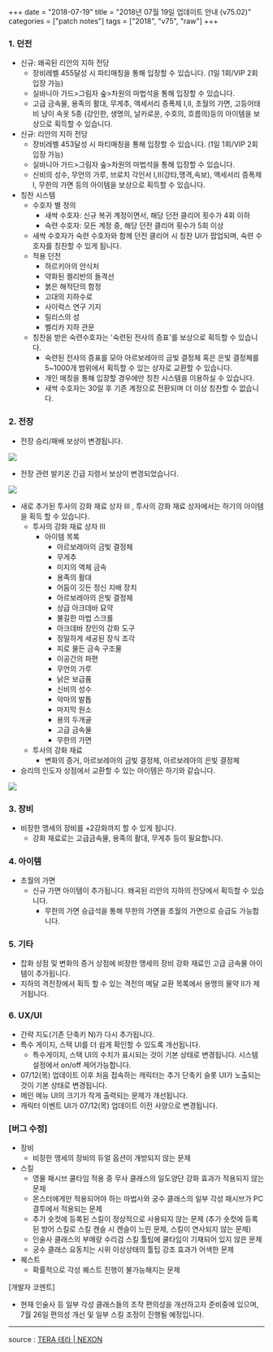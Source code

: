 +++
date = "2018-07-19"
title = "2018년 07월 19일 업데이트 안내 (v75.02)"
categories = ["patch notes"]
tags = ["2018", "v75", "raw"]
+++

### 1. 던전
- 신규: 왜곡된 리안의 지하 전당
  - 장비레벨 455달성 시 파티매칭을 통해 입장할 수 있습니다. (1일 1회/VIP 2회 입장 가능)
  - 실바니아 가드>그림자 숲>차원의 마법석을 통해 입장할 수 있습니다.
  - 고급 금속물, 용족의 활대, 무게추, 액세서리 증폭제 I,II, 초월의 가면, 고등어태비 냥이 속옷 5종 (강인한, 생명의, 날카로운, 수호의, 흐름의)등의 아이템을 보상으로 획득할 수 있습니다.
- 신규: 리안의 지하 전당
  - 장비레벨 453달성 시 파티매칭을 통해 입장할 수 있습니다. (1일 1회/VIP 2회 입장 가능)
  - 실바니아 가드>그림자 숲>차원의 마법석을 통해 입장할 수 있습니다.
  - 신비의 성수, 무언의 가루, 브로치 각인서 I,II(강타,맹격,속보), 액세서리 증폭제 I, 무한의 가면 등의 아이템을 보상으로 획득할 수 있습니다.
- 칭찬 시스템
  - 수호자 별 정의
    - 새싹 수호자: 신규 복귀 계정이면서, 해당 던전 클리어 횟수가 4회 이하
    - 숙련 수호자: 모든 계정 중, 해당 던전 클리어 횟수가 5회 이상
  - 새싹 수호자가 숙련 수호자와 함께 던전 클리어 시 칭찬 UI가 팝업되며, 숙련 수호자를 칭찬할 수 있게 됩니다.
  - 적용 던전
    - 하르키아의 안식처
    - 약화된 켈리반의 돌격선
    - 붉은 해적단의 함정
    - 고대의 지하수로
    - 사이럭스 연구 기지
    - 릴리스의 성
    - 벨리카 지하 관문
  - 칭찬을 받은 숙련수호자는 '숙련된 전사의 증표'를 보상으로 획득할 수 있습니다.
    - 숙련된 전사의 증표를 모아 아르보레아의 금빛 결정체 혹은 은빛 결정체를 5~1000개 범위에서 획득할 수 있는 상자로 교환할 수 있습니다.
    - 개인 매칭을 통해 입장할 경우에만 칭찬 시스템을 이용하실 수 있습니다.
    - 새싹 수호자는 30일 후 기존 계정으로 전환되며 더 이상 칭찬할 수 없습니다.

### 2. 전장
- 전장 승리/패배 보상이 변경됩니다.

![](/images/patch/v75-02_1.png)

- 전장 관련 발키온 긴급 지령서 보상이 변경되었습니다.

![](/images/patch/v75-02_2.png)

  - 새로 추가된 투사의 강화 재료 상자 III , 투사의 강화 재료 상자에서는 하기의 아이템을 획득 할 수 있습니다.
    - 투사의 강화 재료 상자 III
      - 아이템 목록
        - 아르보레아의 금빛 결정체
        - 무게추
        - 미지의 액체 금속
        - 용족의 활대
        - 어둠이 깃든 정신 지배 장치
        - 아르보레아의 은빛 결정체
        - 상급 아크데바 묘약
        - 불길한 마법 스크롤
        - 아크데바 장인의 강화 도구
        - 정밀하게 세공된 장식 조각
        - 피로 물든 금속 구조물
        - 이공간의 파편
        - 무언의 가루
        - 낡은 보급품
        - 신비의 성수
        - 악마의 발톱
        - 마지막 원소
        - 용의 두개골
        - 고급 금속물
        - 무한의 가면
    - 투사의 강화 재료
      - 변화의 증거, 아르보레아의 금빛 결정체, 아르보레아의 은빛 결정체
  - 승리의 인도자 상점에서 교환할 수 있는 아이템은 하기와 같습니다.

![](/images/patch/v75-02_3.png)

### 3. 장비
- 비장한 맹세의 장비를 +2강화까지 할 수 있게 됩니다.
  - 강화 재료로는 고급금속물, 용족의 활대, 무게추 등이 필요합니다.

### 4. 아이템
- 초월의 가면
  - 신규 가면 아이템이 추가됩니다. 왜곡된 리안의 지하의 전당에서 획득할 수 있습니다.
    - 무한의 가면 승급석을 통해 무한의 가면을 초월의 가면으로 승급도 가능합니다.

### 5. 기타
- 잡화 상점 및 변화의 증거 상점에 비장한 맹세의 장비 강화 재료인 고급 금속물 아이템이 추가됩니다.
- 지하의 격전장에서 획득 할 수 있는 격전의 메달 교환 목록에서 용맹의 물약 II가 제거됩니다.

### 6. UX/UI
- 간략 지도(기존 단축키 N)가 다시 추가됩니다.
- 특수 게이지, 스택 UI를 더 쉽게 확인할 수 있도록 개선됩니다.
  - 특수게이지, 스택 UI의 수치가 표시되는 것이 기본 상태로 변경됩니다. 시스템 설정에서 on/off 제어가능합니다.
- 07/12(목) 업데이트 이후 처음 접속하는 캐릭터는 추가 단축키 슬롯 UI가 노출되는 것이 기본 상태로 변경됩니다.
- 메인 메뉴 UI의 크기가 작게 출력되는 문제가 개선됩니다.
- 캐릭터 이벤트 UI가 07/12(목) 업데이트 이전 사양으로 변경됩니다.

### [버그 수정]
- 장비
  - 비장한 맹세의 장비의 듀얼 옵션이 개방되지 않는 문제
- 스킬
  - 영물 패시브 쿨타임 적용 중 무사 클래스의 일도양단 강화 효과가 적용되지 않는 문제
  - 몬스터에게만 적용되어야 하는 마법사와 궁수 클래스의 일부 각성 패시브가 PC 결투에서 적용되는 문제
  - 추가 숏컷에 등록된 스킬이 정상적으로 사용되지 않는 문제 (추가 숏컷에 등록된 방어 스킬로 스킬 캔슬 시 캔슬이 느린 문제, 스킬이 연사되지 않는 문제)
  - 인술사 클래스의 부메랑 수리검 스킬 툴팁에 쿨타임이 기재되어 있지 않은 문제
  - 궁수 클래스 요동치는 시위 이상상태의 툴팁 강조 효과가 어색한 문제
- 퀘스트
  - 확률적으로 각성 퀘스트 진행이 불가능해지는 문제

[개발자 코멘트]
- 현재 인술사 등 일부 각성 클래스들의 조작 편의성을 개선하고자 준비중에 있으며, 7월 26일 편의성 개선 및 일부 스킬 조정이 진행될 예정입니다.

----

source : [TERA 테라 | NEXON](http://tera.nexon.com/news/update/view.aspx?n4articlesn=348)
